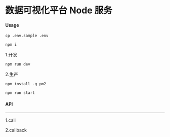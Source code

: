 # 数据可视化平台 Node 服务

#### Usage

`cp .env.sample .env`

`npm i`

1.开发

`npm run dev`

2.生产

`npm install -g pm2`

`npm run start`

#### API

---

1.call

2.callback
